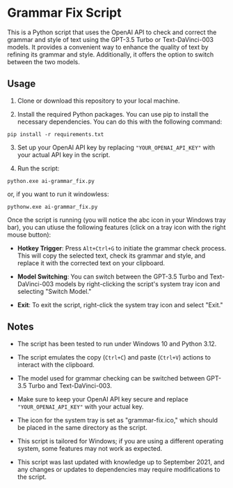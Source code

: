 # Grammar Fix Script

This is a Python script that uses the OpenAI API to check and correct the grammar and style of text using the GPT-3.5 Turbo or Text-DaVinci-003 models. It provides a convenient way to enhance the quality of text by refining its grammar and style. Additionally, it offers the option to switch between the two models.

## Usage

1. Clone or download this repository to your local machine.

2. Install the required Python packages. You can use pip to install the necessary dependencies. You can do this with the following command:

`pip install -r requirements.txt`

3. Set up your OpenAI API key by replacing `"YOUR_OPENAI_API_KEY"` with your actual API key in the script.

4. Run the script:

`python.exe ai-grammar_fix.py`

or, if you want to run it windowless:

`pythonw.exe ai-grammar_fix.py`

Once the script is running (you will notice the abc icon in your Windows tray bar), you can utiuse the following features (click on a tray icon with the right mouse button):

- **Hotkey Trigger**: Press `Alt+Ctrl+G` to initiate the grammar check process. This will copy the selected text, check its grammar and style, and replace it with the corrected text on your clipboard.

- **Model Switching**: You can switch between the GPT-3.5 Turbo and Text-DaVinci-003 models by right-clicking the script's system tray icon and selecting "Switch Model."

- **Exit**: To exit the script, right-click the system tray icon and select "Exit."

## Notes
- The script has been tested to run under Windows 10 and Python 3.12.

- The script emulates the copy (`Ctrl+C`) and paste (`Ctrl+V`) actions to interact with the clipboard.

- The model used for grammar checking can be switched between GPT-3.5 Turbo and Text-DaVinci-003.

- Make sure to keep your OpenAI API key secure and replace `"YOUR_OPENAI_API_KEY"` with your actual key.

- The icon for the system tray is set as "grammar-fix.ico," which should be placed in the same directory as the script.

- This script is tailored for Windows; if you are using a different operating system, some features may not work as expected.

- This script was last updated with knowledge up to September 2021, and any changes or updates to dependencies may require modifications to the script.
